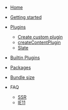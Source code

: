 <!-- docs/_sidebar.md -->

- [Home](/)
- [Getting started](quick-start.md)
- [Plugins](plugins.md)
  - [Create custom plugin](plugins/create.md)
  - [createContentPlugin](plugins/createContentPlugin.md)
  - [Slate](plugins/slate.md)
- [Builtin Plugins](builtin_plugins.md)
- [Packages](packages.md)
- [Bundle size](bundle-size.md)

- FAQ
  - [SSR](server-side-rendering.md)
  - [IE11](ie11.md)
